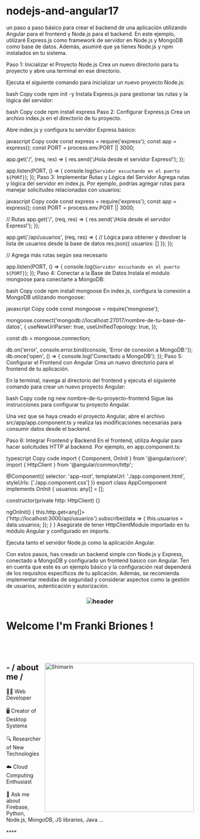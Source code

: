 # nodejs-and-angular17
un paso a paso básico para crear el backend de una aplicación utilizando Angular para el frontend y Node.js para el backend. En este ejemplo, utilizaré Express.js como framework de servidor en Node.js y MongoDB como base de datos. Además, asumiré que ya tienes Node.js y npm instalados en tu sistema.

Paso 1: Inicializar el Proyecto Node.js
Crea un nuevo directorio para tu proyecto y abre una terminal en ese directorio.

Ejecuta el siguiente comando para inicializar un nuevo proyecto Node.js:

bash
Copy code
npm init -y
Instala Express.js para gestionar las rutas y la lógica del servidor:

bash
Copy code
npm install express
Paso 2: Configurar Express.js
Crea un archivo index.js en el directorio de tu proyecto.

Abre index.js y configura tu servidor Express básico:

javascript
Copy code
const express = require('express');
const app = express();
const PORT = process.env.PORT || 3000;

app.get('/', (req, res) => {
    res.send('¡Hola desde el servidor Express!');
});

app.listen(PORT, () => {
    console.log(`Servidor escuchando en el puerto ${PORT}`);
});
Paso 3: Implementar Rutas y Lógica del Servidor
Agrega rutas y lógica del servidor en index.js. Por ejemplo, podrías agregar rutas para manejar solicitudes relacionadas con usuarios:

javascript
Copy code
const express = require('express');
const app = express();
const PORT = process.env.PORT || 3000;

// Rutas
app.get('/', (req, res) => {
    res.send('¡Hola desde el servidor Express!');
});

app.get('/api/usuarios', (req, res) => {
    // Lógica para obtener y devolver la lista de usuarios desde la base de datos
    res.json({ usuarios: [] });
});

// Agrega más rutas según sea necesario

app.listen(PORT, () => {
    console.log(`Servidor escuchando en el puerto ${PORT}`);
});
Paso 4: Conectar a la Base de Datos
Instala el módulo mongoose para conectarte a MongoDB:

bash
Copy code
npm install mongoose
En index.js, configura la conexión a MongoDB utilizando mongoose:

javascript
Copy code
const mongoose = require('mongoose');

mongoose.connect('mongodb://localhost:27017/nombre-de-tu-base-de-datos', {
    useNewUrlParser: true,
    useUnifiedTopology: true,
});

const db = mongoose.connection;

db.on('error', console.error.bind(console, 'Error de conexión a MongoDB:'));
db.once('open', () => {
    console.log('Conectado a MongoDB');
});
Paso 5: Configurar el Frontend con Angular
Crea un nuevo directorio para el frontend de tu aplicación.

En la terminal, navega al directorio del frontend y ejecuta el siguiente comando para crear un nuevo proyecto Angular:

bash
Copy code
ng new nombre-de-tu-proyecto-frontend
Sigue las instrucciones para configurar tu proyecto Angular.

Una vez que se haya creado el proyecto Angular, abre el archivo src/app/app.component.ts y realiza las modificaciones necesarias para consumir datos desde el backend.

Paso 6: Integrar Frontend y Backend
En el frontend, utiliza Angular para hacer solicitudes HTTP al backend. Por ejemplo, en app.component.ts:

typescript
Copy code
import { Component, OnInit } from '@angular/core';
import { HttpClient } from '@angular/common/http';

@Component({
  selector: 'app-root',
  templateUrl: './app.component.html',
  styleUrls: ['./app.component.css']
})
export class AppComponent implements OnInit {
  usuarios: any[] = [];

  constructor(private http: HttpClient) {}

  ngOnInit() {
    this.http.get<any[]>('http://localhost:3000/api/usuarios').subscribe(data => {
      this.usuarios = data.usuarios;
    });
  }
}
Asegúrate de tener HttpClientModule importado en tu módulo Angular y configurado en imports.

Ejecuta tanto el servidor Node.js como la aplicación Angular.

Con estos pasos, has creado un backend simple con Node.js y Express, conectado a MongoDB y configurado un frontend básico con Angular. Ten en cuenta que este es un ejemplo básico y la configuración real dependerá de los requisitos específicos de tu aplicación. Además, se recomienda implementar medidas de seguridad y considerar aspectos como la gestión de usuarios, autenticación y autorización.

<h3 align="center">
  
  ![header](https://firebasestorage.googleapis.com/v0/b/franki-briones.appspot.com/o/sofware%20developer%20fb.gif?alt=media&token=59c7e78f-508f-42ce-a94e-709d69210163) 
  
 # Welcome I'm Franki Briones !

</h3> 
<br></br>

<div>

<img align="right" width="400" alt="Shimarin" src="https://firebasestorage.googleapis.com/v0/b/franki-briones.appspot.com/o/dev%20metod.gif?alt=media&token=a3c328cf-ad9b-49f5-a45d-bb84b79f4fbe"/>

<h2> - / about me /</h2>
👨‍💻 Web Developer
<br></br>
🖥️ Creator of Desktop Systems
<br></br>
🔍 Researcher of New Technologies
<br></br>
☁️ Cloud Computing Enthusiast
<br></br>
💬 Ask me about Firebase, Python, Node.js, MongoDB, JS libraries, Java ...
<br></br>****
